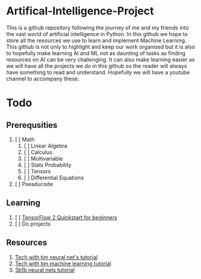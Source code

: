 # Artifical-Intelligence-Project
This is a github repository following the journey of me and my friends into the vast world of artificial intelligence in Python. In this github we hope to store all the resources we use to learn and implement Machine Learning. This github is not only to highlight and keep our work organised but it is also to hopefully make learning AI and ML not as daunting of tasks as finding resources on AI can be very challenging. It can also make learning easier as we will have all the projects we do in this github so the reader will always have something to read and understand. Hopefully we will have a youtube channel to accompany these. 

# Todo

## Prerequsities

1. [ ] Math
    1. [ ] Linear Algebra
    2. [ ] Calculus 
    3. [ ] Multivariable 
    4. [ ] Stats Probability
    5. [ ] Tensors
    6. [ ] Differential Equations
2. [ ] Pseaducode

## Learning

1. [ ] [TensorFlow 2 Quickstart for beginners](https://www.tensorflow.org/tutorials/quickstart/beginner)
2. [ ] Do projects

## Resources

1. [Tech with tim neural net's tutorial](https://www.youtube.com/watch?v=OS0Ddkle0o4&list=PLzMcBGfZo4-lak7tiFDec5_ZMItiIIfmj)
2. [Tech with tim machine learning tutorial](https://www.youtube.com/watch?v=OS0Ddkle0o4&list=PLzMcBGfZo4-lak7tiFDec5_ZMItiIIfmj)
3. [3b1b neural nets tutorial](https://www.youtube.com/watch?v=aircAruvnKk&list=PLZHQObOWTQDNU6R1_67000Dx_ZCJB-3pi)
